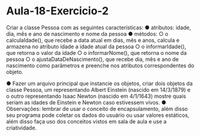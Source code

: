 # Aula-18-Exercicio-2

Criar a classe Pessoa com as seguintes características:
● atributos: idade, dia, mês e ano de nascimento e nome da pessoa
● métodos:
○ o calculaIdade(), que recebe a data atual em dias, mês e anos,
calcula e armazena no atributo idade a idade atual da pessoa
○ o informarIdade(), que retorna o valor da idade
○ o informarNome(), que retorna o nome da pessoa
○ o ajustaDataDeNascimento(), que recebe dia, mês e ano de
nascimento como parâmetros e preenche nos atributos
correspondentes do objeto.

● Fazer um arquivo principal que instancie os objetos, criar dois
objetos da classe Pessoa, um representando Albert Einstein (nascido
em 14/3/1879) e o outro representando Isaac Newton (nascido em
4/1/1643) mostre quais seriam as idades de Einstein e Newton caso
estivessem vivos.
● Observações: lembrar de usar o conceito de encapsulamento, além
disso seu programa pode coletar os dados do usuário ou usar valores
estáticos, além disso faça uso dos conceitos vistos em sala de aula e
use a criatividade.
